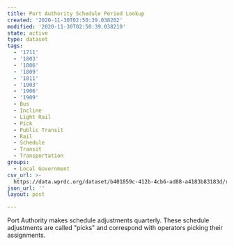 ```yaml
---
title: Port Authority Schedule Period Lookup
created: '2020-11-30T02:50:39.038202'
modified: '2020-11-30T02:50:39.038210'
state: active
type: dataset
tags:
  - '1711'
  - '1803'
  - '1806'
  - '1809'
  - '1811'
  - '1903'
  - '1906'
  - '1909'
  - Bus
  - Incline
  - Light Rail
  - Pick
  - Public Transit
  - Rail
  - Schedule
  - Transit
  - Transportation
groups:
  - Local Government
csv_url: >-
  https://data.wprdc.org/dataset/b401859c-412b-4cb6-ad88-a4183b83183d/resource/3f789a37-d02b-4f2e-9212-3b824fb06678/download/paac_pick_lookup.csv
json_url: ''
layout: post

---
```

Port Authority makes schedule adjustments quarterly. These schedule adjustments are called "picks" and correspond with operators picking their assignments.

